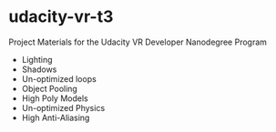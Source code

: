 # udacity-vr-t3
Project Materials for the Udacity VR Developer Nanodegree Program

* Lighting
* Shadows
* Un-optimized loops
* Object Pooling
* High Poly Models
* Un-optimized Physics
* High Anti-Aliasing